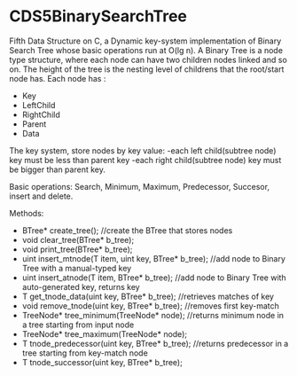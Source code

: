 # CDS5BinarySearchTree
Fifth Data Structure on C, a Dynamic key-system implementation of Binary Search Tree whose basic operations run at O(lg n).
A Binary Tree is a node type structure, where each node can have two children nodes linked and so on. The height of the tree is 
the nesting level of childrens that the root/start node has. 
Each node has :
* Key  
* LeftChild  
* RightChild   
* Parent   
* Data

The key system, store nodes by key value: 
-each left child(subtree node) key must be less than parent key 
-each right child(subtree node) key must be bigger than parent key.

Basic operations:
Search, Minimum, Maximum, Predecessor, Succesor, insert and delete.

Methods:
- BTree* create_tree();                                                 //create the BTree that stores nodes
- void clear_tree(BTree* b_tree);
- void print_tree(BTree* b_tree);
- uint insert_mtnode(T item, uint key, BTree* b_tree);                 //add node to Binary Tree with a manual-typed key
- uint insert_atnode(T item, BTree* b_tree);                           //add node to Binary Tree with auto-generated key, returns key
- T get_tnode_data(uint key, BTree* b_tree);                            //retrieves matches of key
- void remove_tnode(uint key, BTree* b_tree);                          //removes first key-match
- TreeNode* tree_minimum(TreeNode* node);                            //returns minimum node in a tree starting from input node
- TreeNode* tree_maximum(TreeNode* node);
- T tnode_predecessor(uint key, BTree* b_tree);                       //returns predecessor in a tree starting from key-match node
- T tnode_successor(uint key, BTree* b_tree);
